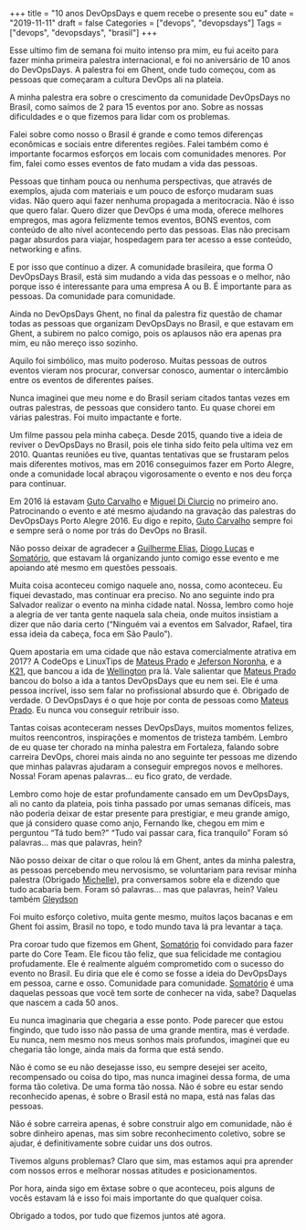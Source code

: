 +++
title = "10 anos DevOpsDays e quem recebe o presente sou eu"
date = "2019-11-11"
draft = false
Categories = ["devops", "devopsdays"]
Tags = ["devops", "devopsdays", "brasil"]
+++

Esse ultimo fim de semana foi muito intenso pra mim, eu fui aceito para fazer minha primeira palestra internacional, e foi no aniversário de 10 anos do DevOpsDays. A palestra foi em Ghent, onde tudo começou, com as pessoas que começaram a cultura DevOps ali na plateia.

A minha palestra era sobre o crescimento da comunidade DevOpsDays no Brasil, como saímos de 2 para 15 eventos por ano. Sobre as nossas dificuldades e o que fizemos para lidar com os problemas.

Falei sobre como nosso o Brasil é grande e como temos diferenças econômicas e sociais entre diferentes regiões. Falei também como é importante focarmos esforços em locais com comunidades menores. Por fim, falei como esses eventos de fato mudam a vida das pessoas.

Pessoas que tinham pouca ou nenhuma perspectivas, que através de exemplos, ajuda com materiais e um pouco de esforço mudaram suas vidas. Não quero aqui fazer nenhuma propagada a meritocracia. Não é isso que quero falar. Quero dizer que DevOps é uma moda, oferece melhores empregos, mas agora felizmente temos eventos, BONS eventos, com conteúdo de alto nível acontecendo perto das pessoas. Elas não precisam pagar absurdos para viajar, hospedagem para ter acesso a esse conteúdo, networking e afins.

E por isso que contínuo a dizer. A comunidade brasileira, que forma O DevOpsDays Brasil, está sim mudando a vida das pessoas e o melhor, não porque isso é interessante para uma empresa A ou B. É importante para as pessoas. Da comunidade para comunidade.

Ainda no DevOpsDays Ghent, no final da palestra fiz questão de chamar todas as pessoas que organizam DevOpsDays no Brasil, e que estavam em Ghent, a subirem no palco comigo, pois os aplausos não era apenas pra mim, eu não mereço isso sozinho.

Aquilo foi simbólico, mas muito poderoso. Muitas pessoas de outros eventos vieram nos procurar, conversar conosco, aumentar o intercâmbio entre os eventos de diferentes países.

Nunca imaginei que meu nome e do Brasil seriam citados tantas vezes em outras palestras, de pessoas que considero tanto. Eu quase chorei em várias palestras. Foi muito impactante e forte.

Um filme passou pela minha cabeça. Desde 2015, quando tive a ideia de reviver o DevOpsDays no Brasil, pois ele tinha sido feito pela ultima vez em 2010. Quantas reuniões eu tive, quantas tentativas que se frustaram pelos mais diferentes motivos, mas em 2016 conseguimos fazer em Porto Alegre, onde a comunidade local abraçou vigorosamente o evento e nos deu força para continuar.

Em 2016 lá estavam [Guto Carvalho](https://www.linkedin.com/in/devopsguto/) e [Miguel Di Ciurcio](https://www.linkedin.com/in/mciurcio/) no primeiro ano. Patrocinando o evento e até mesmo ajudando na gravação das palestras do DevOpsDays Porto Alegre 2016. Eu digo e repito, [Guto Carvalho](https://www.linkedin.com/in/devopsguto/) sempre foi e sempre será o nome por trás do DevOps no Brasil.

Não posso deixar de agradecer a [Guilherme Elias](https://www.linkedin.com/in/guilhermeeilas/), [Diogo Lucas](https://www.linkedin.com/in/diogo-lucas/) e [Somatório](https://www.linkedin.com/in/somatorio/), que estavam lá organizando junto comigo esse evento e me apoiando até mesmo em questões pessoais.

Muita coisa aconteceu comigo naquele ano, nossa, como aconteceu. Eu fiquei devastado, mas continuar era preciso. No ano seguinte indo pra Salvador realizar o evento na minha cidade natal. Nossa, lembro como hoje a alegria de ver tanta gente naquela sala cheia, onde muitos insistiam a dizer que não daria certo (“Ninguém vai a eventos em Salvador,  Rafael, tira essa ideia da cabeça, foca em São Paulo”).

Quem apostaria em uma cidade que não estava comercialmente atrativa em 2017? A CodeOps e LinuxTips de [Mateus Prado](https://www.linkedin.com/in/mateusprado/) e [Jeferson Noronha](https://www.linkedin.com/in/jefersonfernando/), e a [K21](https://www.linkedin.com/company/knowledge21/), que bancou a ida de [Wellington](https://www.linkedin.com/in/wfsilva/) pra lá. Vale salientar que [Mateus Prado](https://www.linkedin.com/in/mateusprado/) bancou do bolso a ida a tantos DevOpsDays que eu nem sei. Ele é uma pessoa incrível, isso sem falar no profissional absurdo que é. Obrigado de verdade. O DevOpsDays é o que hoje por conta de pessoas como [Mateus Prado](https://www.linkedin.com/in/mateusprado/). Eu nunca vou conseguir retribuir isso.

Tantas coisas aconteceram nesses DevOpsDays, muitos momentos felizes, muitos reencontros, inspirações e momentos de tristeza também. Lembro de eu quase ter chorado na minha palestra em Fortaleza, falando sobre carreira DevOps, chorei mais ainda no ano seguinte ter pessoas me dizendo que minhas palavras ajudaram a conseguir empregos novos e melhores. Nossa! Foram apenas palavras… eu fico grato, de verdade.

Lembro como hoje de estar profundamente cansado em um DevOpsDays, ali no canto da plateia, pois tinha passado por umas semanas difíceis, mas não poderia deixar de estar presente para prestigiar, e meu grande amigo, que já considero quase como anjo, Fernando Ike, chegou em mim e perguntou “Tá tudo bem?” “Tudo vai passar cara, fica tranquilo” Foram só palavras… mas que palavras, hein?

Não posso deixar de citar o que rolou lá em Ghent, antes da minha palestra, as pessoas percebendo meu nervosismo, se voluntariam para revisar minha palestra (Obrigado [Michelle](https://www.linkedin.com/in/michelleribeiro/)), pra conversamos sobre ela e dizendo que tudo acabaria bem. Foram só palavras… mas que palavras, hein? Valeu também [Gleydson](https://www.linkedin.com/in/gleydsonmazioli/)

Foi muito esforço coletivo, muita gente mesmo, muitos laços bacanas e em Ghent foi assim, Brasil no topo, e todo mundo tava lá pra levantar a taça.

Pra coroar tudo que fizemos em Ghent, [Somatório](https://www.linkedin.com/in/somatorio/) foi convidado para fazer parte do Core Team. Ele ficou tão feliz, que sua felicidade me contagiou profudamente. Ele é realmente alguém comprometido com o sucesso do evento no Brasil. Eu diria que ele é como se fosse a ideia do DevOpsDays em pessoa, carne e osso. Comunidade para comunidade. [Somatório](https://www.linkedin.com/in/somatorio/) é uma daquelas pessoas que você tem sorte de conhecer na vida, sabe? Daquelas que nascem a cada 50 anos.

Eu nunca imaginaria que chegaria a esse ponto. Pode parecer que estou fingindo, que tudo isso não passa de uma grande mentira, mas é verdade. Eu nunca, nem mesmo nos meus sonhos mais profundos, imaginei que eu chegaria tão longe, ainda mais da forma que está sendo.

Não é como se eu não desejasse isso, eu sempre desejei ser aceito, recompensado ou coisa do tipo, mas nunca imaginei dessa forma, de uma forma tão coletiva. De uma forma tão nossa. Não é sobre eu estar sendo reconhecido apenas, é sobre o Brasil está no mapa, está nas falas das pessoas.

Não é sobre carreira apenas, é sobre construir algo em comunidade, não é sobre dinheiro apenas, mas sim sobre reconhecimento coletivo, sobre se ajudar, é definitivamente sobre cuidar uns dos outros.

Tivemos alguns problemas? Claro que sim, mas estamos aqui pra aprender com nossos erros e melhorar nossas atitudes e posicionamentos.

Por hora, ainda sigo em êxtase sobre o que aconteceu, pois alguns de vocês estavam lá e isso foi mais importante do que qualquer coisa.

Obrigado a todos, por tudo que fizemos juntos até agora.
